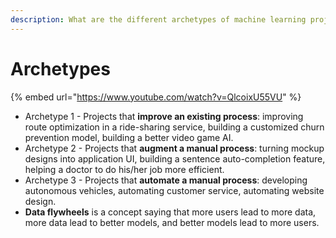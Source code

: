 ```yaml
---
description: What are the different archetypes of machine learning projects?
---
```


# Archetypes

{% embed url="https://www.youtube.com/watch?v=QlcoixU55VU" %}

* Archetype 1 - Projects that **improve an existing process**: improving route optimization in a ride-sharing service, building a customized churn prevention model, building a better video game AI.
* Archetype 2 - Projects that **augment a manual process**: turning mockup designs into application UI, building a sentence auto-completion feature, helping a doctor to do his/her job more efficient.
* Archetype 3 - Projects that **automate a manual process**: developing autonomous vehicles, automating customer service, automating website design.
* **Data flywheels** is a concept saying that more users lead to more data, more data lead to better models, and better models lead to more users.

